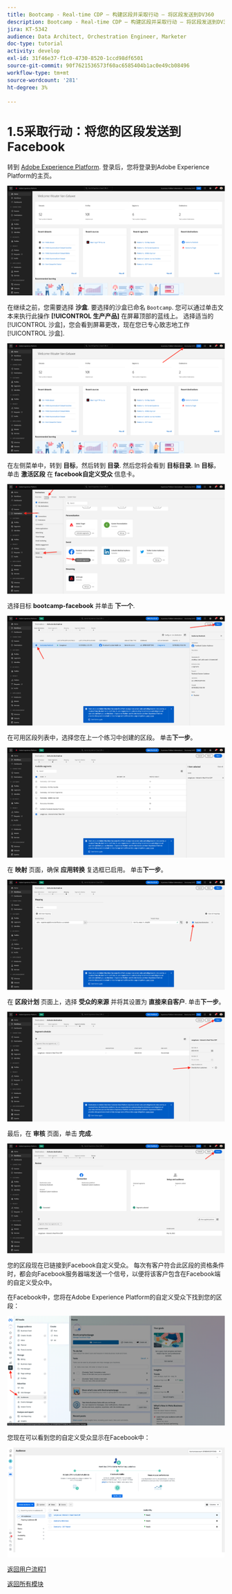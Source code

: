 ```yaml
---
title: Bootcamp - Real-time CDP — 构建区段并采取行动 — 将区段发送到DV360
description: Bootcamp - Real-time CDP — 构建区段并采取行动 — 将区段发送到DV360
jira: KT-5342
audience: Data Architect, Orchestration Engineer, Marketer
doc-type: tutorial
activity: develop
exl-id: 31f46e37-f1c0-4730-8520-1ccd98df6501
source-git-commit: 90f7621536573f60ac6585404b1ac0e49cb08496
workflow-type: tm+mt
source-wordcount: '281'
ht-degree: 3%

---
```


# 1.5采取行动：将您的区段发送到Facebook

转到 [Adobe Experience Platform](https://experience.adobe.com/platform). 登录后，您将登录到Adobe Experience Platform的主页。

![数据获取](./images/home.png)

在继续之前，您需要选择 **沙盒**. 要选择的沙盒已命名 ``Bootcamp``. 您可以通过单击文本来执行此操作 **[!UICONTROL 生产产品]** 在屏幕顶部的蓝线上。 选择适当的 [!UICONTROL 沙盒]，您会看到屏幕更改，现在您已专心致志地工作 [!UICONTROL 沙盒].

![数据获取](./images/sb1.png)

在左侧菜单中，转到 **目标**，然后转到 **目录**. 然后您将会看到 **目标目录**. In **目标**，单击 **激活区段** 在 **facebook自定义受众** 信息卡。

![RTCDP](./images/rtcdpgoogleseg.png)

选择目标 **bootcamp-facebook** 并单击 **下一个**.

![RTCDP](./images/rtcdpcreatedest2.png)

在可用区段列表中，选择您在上一个练习中创建的区段。 单击&#x200B;**下一步**。

![RTCDP](./images/rtcdpcreatedest3.png)

在 **映射** 页面，确保 **应用转换** 复选框已启用。 单击&#x200B;**下一步**。

![RTCDP](./images/rtcdpcreatedest4a.png)

在 **区段计划** 页面上，选择 **受众的来源** 并将其设置为 **直接来自客户**. 单击&#x200B;**下一步**。

![RTCDP](./images/rtcdpcreatedest4.png)

最后，在 **审核** 页面，单击 **完成**.

![RTCDP](./images/rtcdpcreatedest5.png)

您的区段现在已链接到Facebook自定义受众。 每次有客户符合此区段的资格条件时，都会向Facebook服务器端发送一个信号，以便将该客户包含在Facebook端的自定义受众中。

在Facebook中，您将在Adobe Experience Platform的自定义受众下找到您的区段：

![RTCDP](./images/rtcdpcreatedest5b.png)

您现在可以看到您的自定义受众显示在Facebook中：

![RTCDP](./images/rtcdpcreatedest5a.png)

[返回用户流程1](./uc1.md)

[返回所有模块](../../overview.md)
